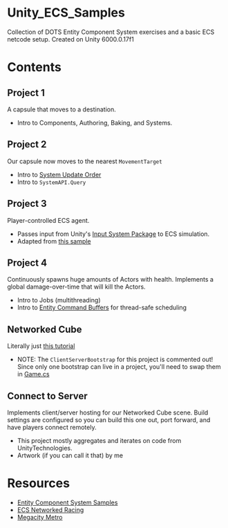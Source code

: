 # Unity_ECS_Samples
Collection of DOTS Entity Component System exercises and a basic ECS netcode setup.
Created on Unity 6000.0.17f1

# Contents

## Project 1
A capsule that moves to a destination.
- Intro to Components, Authoring, Baking, and Systems. 

## Project 2
Our capsule now moves to the nearest `MovementTarget`
- Intro to [System Update Order](https://docs.unity3d.com/Packages/com.unity.entities@1.3/manual/systems-update-order.html)
- Intro to `SystemAPI.Query`

## Project 3
Player-controlled ECS agent.
- Passes input from Unity's [Input System Package](https://docs.unity3d.com/Packages/com.unity.inputsystem@1.9/manual/index.html) to ECS simulation.
- Adapted from [this sample](https://github.com/Unity-Technologies/EntityComponentSystemSamples/blob/d616c1b077c306e6f31b41a3970799e4b132139b/UnityPhysicsSamples/Assets/Common/Scripts/DemoInputGatheringSystem.cs)

## Project 4
Continuously spawns huge amounts of Actors with health. Implements a global damage-over-time that will kill the Actors.
- Intro to Jobs (multithreading)
- Intro to [Entity Command Buffers](https://docs.unity3d.com/Packages/com.unity.entities@1.3/manual/systems-entity-command-buffers.html) for thread-safe scheduling

## Networked Cube
Literally just [this tutorial](https://docs.unity3d.com/Packages/com.unity.netcode@1.3/manual/networked-cube.html)
* NOTE: The `ClientServerBootstrap` for this project is commented out! Since only one bootstrap can live in a project, you'll need to swap them in [Game.cs](https://github.com/Jared-Freeman/Unity_ECS_Samples/blob/main/Assets/Scripts/Networking/Common/Game.cs)

## Connect to Server
Implements client/server hosting for our Networked Cube scene. Build settings are configured so you can build this one out, port forward, and have players connect remotely.
- This project mostly aggregates and iterates on code from UnityTechnologies.
- Artwork (if you can call it that) by me

# Resources

- [Entity Component System Samples](https://github.com/Unity-Technologies/EntityComponentSystemSamples)
- [ECS Networked Racing](https://github.com/Unity-Technologies/ECS-Network-Racing-Sample)
- [Megacity Metro](https://github.com/Unity-Technologies/megacity-metro/tree/master)